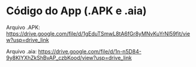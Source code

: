 # Código do App (.APK e .aia)
Arquivo .APK:
https://drive.google.com/file/d/1gEduTSmwL8tA6fGr8yMNvKuYrNl59fit/view?usp=drive_link

Arquivo .aia:
https://drive.google.com/file/d/1n-n5D84-9y8KIYXhZkShBvAP_czbKood/view?usp=drive_link
